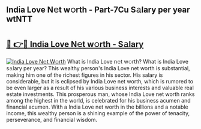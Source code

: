 ## India Love N𝚎t w𝚘rth - Part-7Cu S𝚊lary per year wtNTT

# <h2><a href="http://gc4z0qy.nevu.top/?p=India+Love">🔗 👉🔴 India Love N𝚎t w𝚘rth - S𝚊lary</a></h2>

[![India Love N𝚎t W𝚘rth](https://i.imgur.com/Oavwk0R.jpeg)](http://gc4z0qy.nevu.top/?p=India+Love)
What is India Love n𝚎t w𝚘rth? What is India Love s𝚊lary per year?
This wealthy person's India Love net worth is substantial, making him one of the richest figures in his sector. His salary is considerable, but it is eclipsed by India Love net worth, which is rumored to be even larger as a result of his various business interests and valuable real estate investments. This prosperous man, whose India Love net worth ranks among the highest in the world, is celebrated for his business acumen and financial acumen. With a India Love net worth in the billions and a notable income, this wealthy person is a shining example of the power of tenacity, perseverance, and financial wisdom.
